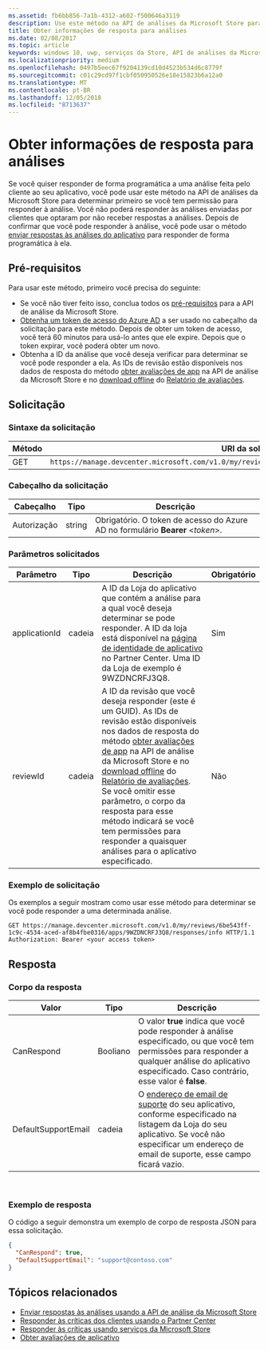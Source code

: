 ```yaml
---
ms.assetid: fb6bb856-7a1b-4312-a602-f500646a3119
description: Use este método na API de análises da Microsoft Store para determinar se você pode responder a uma análise específica, ou se você pode responder a qualquer revisão para um determinado aplicativo.
title: Obter informações de resposta para análises
ms.date: 02/08/2017
ms.topic: article
keywords: windows 10, uwp, serviços da Store, API de análises da Microsoft Store, informações de resposta
ms.localizationpriority: medium
ms.openlocfilehash: 0497b5eec67f9204139cd10d4523b534d6c8779f
ms.sourcegitcommit: c01c29cd97f1cbf050950526e18e15823b6a12a0
ms.translationtype: MT
ms.contentlocale: pt-BR
ms.lasthandoff: 12/05/2018
ms.locfileid: "8713637"
---
```

# <a name="get-response-info-for-reviews"></a>Obter informações de resposta para análises

Se você quiser responder de forma programática a uma análise feita pelo cliente ao seu aplicativo, você pode usar este método na API de análises da Microsoft Store para determinar primeiro se você tem permissão para responder à análise. Você não poderá responder às análises enviadas por clientes que optaram por não receber respostas a análises. Depois de confirmar que você pode responder à análise, você pode usar o método [enviar respostas às análises do aplicativo](submit-responses-to-app-reviews.md) para responder de forma programática à ela.


## <a name="prerequisites"></a>Pré-requisitos

Para usar este método, primeiro você precisa do seguinte:

* Se você não tiver feito isso, conclua todos os [pré-requisitos](respond-to-reviews-using-windows-store-services.md#prerequisites) para a API de análise da Microsoft Store.
* [Obtenha um token de acesso do Azure AD](respond-to-reviews-using-windows-store-services.md#obtain-an-azure-ad-access-token) a ser usado no cabeçalho da solicitação para este método. Depois de obter um token de acesso, você terá 60 minutos para usá-lo antes que ele expire. Depois que o token expirar, você poderá obter um novo.
* Obtenha a ID da análise que você deseja verificar para determinar se você pode responder a ela. As IDs de revisão estão disponíveis nos dados de resposta do método [obter avaliações de app](get-app-reviews.md) na API de análise da Microsoft Store e no [download offline](../publish/download-analytic-reports.md) do [Relatório de avaliações](../publish/reviews-report.md).

## <a name="request"></a>Solicitação


### <a name="request-syntax"></a>Sintaxe da solicitação

| Método | URI da solicitação                                                      |
|--------|------------------------------------------------------------------|
| GET    | ```https://manage.devcenter.microsoft.com/v1.0/my/reviews/{reviewId}/apps/{applicationId}/responses/info``` |


### <a name="request-header"></a>Cabeçalho da solicitação

| Cabeçalho        | Tipo   | Descrição                                                                 |
|---------------|--------|-----------------------------------------------------------------------------|
| Autorização | string | Obrigatório. O token de acesso do Azure AD no formulário **Bearer** &lt;*token*&gt;. |


### <a name="request-parameters"></a>Parâmetros solicitados

| Parâmetro        | Tipo   | Descrição                                     |  Obrigatório  |
|---------------|--------|--------------------------------------------------|--------------|
| applicationId | cadeia | A ID da Loja do aplicativo que contém a análise para a qual você deseja determinar se pode responder. A ID da loja está disponível na [página de identidade de aplicativo](../publish/view-app-identity-details.md) no Partner Center. Uma ID da Loja de exemplo é 9WZDNCRFJ3Q8. |  Sim  |
| reviewId | cadeia | A ID da revisão que você deseja responder (este é um GUID). As IDs de revisão estão disponíveis nos dados de resposta do método [obter avaliações de app](get-app-reviews.md) na API de análise da Microsoft Store e no [download offline](../publish/download-analytic-reports.md) do [Relatório de avaliações](../publish/reviews-report.md). <br/>Se você omitir esse parâmetro, o corpo da resposta para esse método indicará se você tem permissões para responder a quaisquer análises para o aplicativo especificado. |  Não  |


### <a name="request-example"></a>Exemplo de solicitação

Os exemplos a seguir mostram como usar esse método para determinar se você pode responder a uma determinada análise.

```syntax
GET https://manage.devcenter.microsoft.com/v1.0/my/reviews/6be543ff-1c9c-4534-aced-af8b4fbe0316/apps/9WZDNCRFJ3Q8/responses/info HTTP/1.1
Authorization: Bearer <your access token>
```

## <a name="response"></a>Resposta


### <a name="response-body"></a>Corpo da resposta

| Valor      | Tipo   | Descrição    |  
|------------|--------|-----------------------|
| CanRespond      | Booliano  | O valor **true** indica que você pode responder à análise especificado, ou que você tem permissões para responder a qualquer análise do aplicativo especificado. Caso contrário, esse valor é **false**.       |
| DefaultSupportEmail  | cadeia |  O [endereço de email de suporte](../publish/enter-app-properties.md#support-contact-info) do seu aplicativo, conforme especificado na listagem da Loja do seu aplicativo. Se você não especificar um endereço de email de suporte, esse campo ficará vazio.    |

 
### <a name="response-example"></a>Exemplo de resposta

O código a seguir demonstra um exemplo de corpo de resposta JSON para essa solicitação.

```json
{
  "CanRespond": true,
  "DefaultSupportEmail": "support@contoso.com"
}
```

## <a name="related-topics"></a>Tópicos relacionados

* [Enviar respostas às análises usando a API de análise da Microsoft Store](submit-responses-to-app-reviews.md)
* [Responder às críticas dos clientes usando o Partner Center](../publish/respond-to-customer-reviews.md)
* [Responder às críticas usando serviços da Microsoft Store](respond-to-reviews-using-windows-store-services.md)
* [Obter avaliações de aplicativo](get-app-reviews.md)
